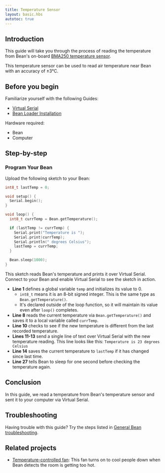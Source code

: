 ```yaml
---
title: Temperature Sensor
layout: basic.hbs
autotoc: true
---
```


## Introduction

This guide will take you through the process of reading the temperature from Bean's on-board [BMA250 temperature sensor](http://ae-bst.resource.bosch.com/media/products/dokumente/bma250/bst-bma250-ds002-05.pdf).

This temperature sensor can be used to read air temperature near Bean with an accuracy of ±3°C.


## Before you begin

Familiarize yourself with the following Guides:

* [Virtual Serial](#)
* [Bean Loader Installation](#)

Hardware required:

* Bean
* Computer

## Step-by-step

### Program Your Bean

Upload the following sketch to your Bean:

```cpp
int8_t lastTemp = 0;

void setup() {
  Serial.begin();
}

void loop() {
  int8_t currTemp = Bean.getTemperature();

  if (lastTemp != currTemp) {
    Serial.print("Temperature is ");
    Serial.print(currTemp);
    Serial.println(" degrees Celsius");
    lastTemp = currTemp;
  }

  Bean.sleep(1000);
}
```

This sketch reads Bean's temperature and prints it over Virtual Serial. Connect to your Bean and enable Virtual Serial to see the sketch in action.

* **Line 1** defines a global variable `temp` and initializes its value to 0.
  * `int8_t` means it is an 8-bit signed integer. This is the same type as `Bean.getTemperature()`.
  * It's declared outside of the loop function, so it will maintain its value even after `loop()` completes.
* **Line 8** reads the current temperature via `Bean.getTemperature()` and saves it to a local variable called `currTemp`.
* **Line 10** checks to see if the new temperature is different from the last recorded temperature.
* **Lines 11-13** send a single line of text over Virtual Serial with the new temperature reading. This line looks like this: `Temperature is 23 degrees Celsius`
* **Line 14** saves the current temperature to `lastTemp` if it has changed since last time.
* **Line 27** tells Bean to sleep for one second before checking the temperature again.

## Conclusion

In this guide, we read a temperature from Bean's temperature sensor and sent it to your computer via Virtual Serial.

## Troubleshooting

Having trouble with this guide? Try the steps listed in [General Bean troubleshooting](#).

## Related projects

* [Temperature-controlled fan](http://www.instructables.com/id/Automatic-desktop-fan/): This fan turns on to cool people down when Bean detects the room is getting too hot.
